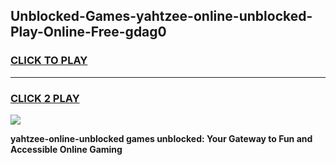 
## Unblocked-Games-yahtzee-online-unblocked-Play-Online-Free-gdag0
<h3>
<a href="https://premium76.site?title=yahtzee-online-unblocked&ref=26A">CLICK TO PLAY</a></h3>
<hr>

<h3>
<a href="https://premium76.site?title=yahtzee-online-unblocked&ref=26A">CLICK 2 PLAY</a>
  
</h3>

<a href="https://premium76.site?title=yahtzee-online-unblocked&ref=26A"><img src="https://clearcache.store/games.png"></a>


**yahtzee-online-unblocked games unblocked: Your Gateway to Fun and Accessible Online Gaming**
